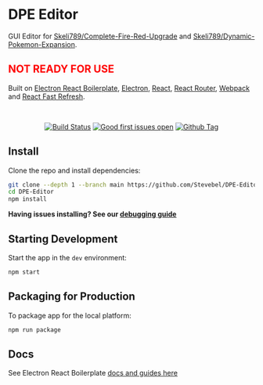 # DPE Editor

<p>
  GUI Editor for <a href="https://github.com/Skeli789/Complete-Fire-Red-Upgrade">Skeli789/Complete-Fire-Red-Upgrade</a> and <a href="https://github.com/Skeli789/Dynamic-Pokemon-Expansion">Skeli789/Dynamic-Pokemon-Expansion</a>.

  <h2 style="color: red;">NOT READY FOR USE</h2>

  Built on <a href="https://electron-react-boilerplate.js.org/">Electron React Boilerplate</a>, <a href="https://electron.atom.io/">Electron</a>, <a href="https://facebook.github.io/react/">React</a>, <a href="https://github.com/reactjs/react-router">React Router</a>, <a href="https://webpack.js.org/">Webpack</a> and <a href="https://www.npmjs.com/package/react-refresh">React Fast Refresh</a>.
</p>

<br>

<div align="center">

[![Build Status][github-actions-status]][github-actions-url]
[![Good first issues open][good-first-issue-image]][good-first-issue-url]
[![Github Tag][github-tag-image]][github-tag-url]

</div>

## Install

Clone the repo and install dependencies:

```bash
git clone --depth 1 --branch main https://github.com/Stevebel/DPE-Editor.git
cd DPE-Editor
npm install
```

**Having issues installing? See our [debugging guide](https://github.com/electron-react-boilerplate/electron-react-boilerplate/issues/400)**

## Starting Development

Start the app in the `dev` environment:

```bash
npm start
```

## Packaging for Production

To package app for the local platform:

```bash
npm run package
```

## Docs

See Electron React Boilerplate [docs and guides here](https://electron-react-boilerplate.js.org/docs/installation)

[github-tag-image]: https://img.shields.io/github/tag/stevebel/DPE-Editor.svg?label=version
[github-tag-url]: https://github.com/stevebel/DPE-Editor/releases/latest
[github-actions-status]: https://github.com/stevebel/DPE-Editor/workflows/Test/badge.svg
[github-actions-url]: https://github.com/stevebel/DPE-Editor/actions
[good-first-issue-image]: https://img.shields.io/github/issues/stevebel/DPE-Editor/good%20first%20issue.svg?label=good%20first%20issues
[good-first-issue-url]: https://github.com/stevebel/DPE-Editor/issues?q=is%3Aopen+is%3Aissue+label%3A"good+first+issue"
